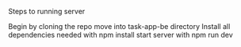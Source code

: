 Steps to running server

Begin by cloning the repo
move into task-app-be directory
Install all dependencies needed with npm install
start server with npm run dev
